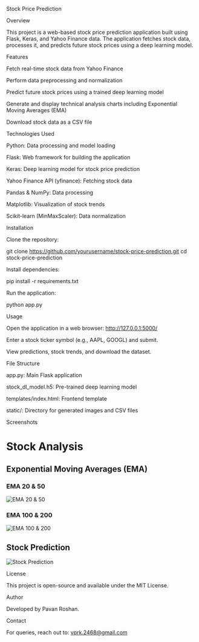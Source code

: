 Stock Price Prediction

Overview

This project is a web-based stock price prediction application built using Flask, Keras, and Yahoo Finance data. The application fetches stock data, processes it, and predicts future stock prices using a deep learning model.

Features

Fetch real-time stock data from Yahoo Finance

Perform data preprocessing and normalization

Predict future stock prices using a trained deep learning model

Generate and display technical analysis charts including Exponential Moving Averages (EMA)

Download stock data as a CSV file

Technologies Used

Python: Data processing and model loading

Flask: Web framework for building the application

Keras: Deep learning model for stock price prediction

Yahoo Finance API (yfinance): Fetching stock data

Pandas & NumPy: Data processing

Matplotlib: Visualization of stock trends

Scikit-learn (MinMaxScaler): Data normalization

Installation

Clone the repository:

git clone https://github.com/yourusername/stock-price-prediction.git
cd stock-price-prediction

Install dependencies:

pip install -r requirements.txt

Run the application:

python app.py

Usage

Open the application in a web browser: http://127.0.0.1:5000/

Enter a stock ticker symbol (e.g., AAPL, GOOGL) and submit.

View predictions, stock trends, and download the dataset.

File Structure

app.py: Main Flask application

stock_dl_model.h5: Pre-trained deep learning model

templates/index.html: Frontend template

static/: Directory for generated images and CSV files

Screenshots

# Stock Analysis

## Exponential Moving Averages (EMA)

### EMA 20 & 50
![EMA 20 & 50](static/ema_20_50.png)

### EMA 100 & 200
![EMA 100 & 200](static/ema_100_200.png)

## Stock Prediction
![Stock Prediction](static/stock_prediction.png)


License

This project is open-source and available under the MIT License.

Author

Developed by Pavan Roshan.

Contact

For queries, reach out to: vprk.2468@gmail.com